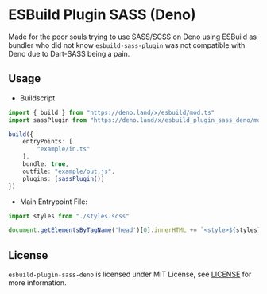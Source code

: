# ESBuild Plugin SASS (Deno)
Made for the poor souls trying to use SASS/SCSS on Deno using ESBuild as bundler who did not know `esbuild-sass-plugin` was not compatible with Deno due to Dart-SASS being a pain.

## Usage
- Buildscript
```ts
import { build } from "https://deno.land/x/esbuild/mod.ts"
import sassPlugin from "https://deno.land/x/esbuild_plugin_sass_deno/mod.ts"

build({
    entryPoints: [
        "example/in.ts"
    ],
    bundle: true,
    outfile: "example/out.js",
    plugins: [sassPlugin()]
})
```
- Main Entrypoint File:
```ts
import styles from "./styles.scss"

document.getElementsByTagName('head')[0].innerHTML += `<style>${styles}</style>`
```

## License
`esbuild-plugin-sass-deno` is licensed under MIT License, see [LICENSE](./LICENSE) for more information.